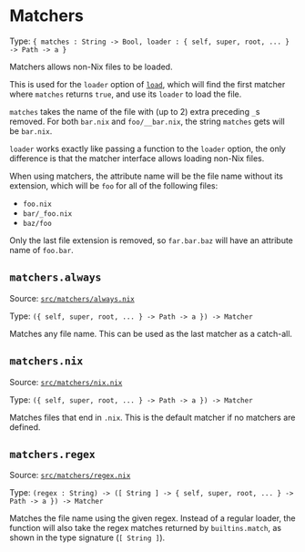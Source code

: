 # Matchers

Type: `{ matches : String -> Bool, loader : { self, super, root, ... } -> Path -> a }`

Matchers allows non-Nix files to be loaded.

This is used for the `loader` option of [`load`],
which will find the first matcher where `matches` returns `true`,
and use its `loader` to load the file.

`matches` takes the name of the file with (up to 2) extra preceding `_`s removed.
For both `bar.nix` and `foo/__bar.nix`, the string `matches` gets will be `bar.nix`.

`loader` works exactly like passing a function to the `loader` option,
the only difference is that the matcher interface allows loading non-Nix files.

When using matchers, the attribute name will be the file name without its extension,
which will be `foo` for all of the following files:

- `foo.nix`
- `bar/_foo.nix`
- `baz/foo`

Only the last file extension is removed,
so `far.bar.baz` will have an attribute name of `foo.bar`.

## `matchers.always`

Source: [`src/matchers/always.nix`](https://github.com/nix-community/haumea/blob/main/src/matchers/always.nix)

Type: `({ self, super, root, ... } -> Path -> a }) -> Matcher`

Matches any file name. This can be used as the last matcher as a catch-all.

## `matchers.nix`

Source: [`src/matchers/nix.nix`](https://github.com/nix-community/haumea/blob/main/src/matchers/nix.nix)

Type: `({ self, super, root, ... } -> Path -> a }) -> Matcher`

Matches files that end in `.nix`. This is the default matcher if no matchers are defined.

## `matchers.regex`

Source: [`src/matchers/regex.nix`](https://github.com/nix-community/haumea/blob/main/src/matchers/regex.nix)

Type: `(regex : String) -> ([ String ] -> { self, super, root, ... } -> Path -> a }) -> Matcher`

Matches the file name using the given regex.
Instead of a regular loader, the function will also take the regex matches
returned by `builtins.match`, as shown in the type signature (`[ String ]`).

[`load`]: load.html
